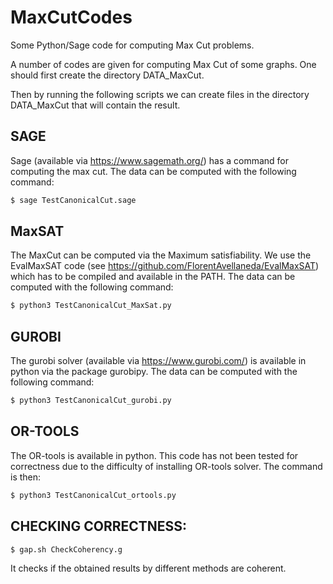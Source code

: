 # MaxCutCodes
Some Python/Sage code for computing Max Cut problems.

A number of codes are given for computing Max Cut of some graphs.
One should first create the directory DATA_MaxCut.

Then by running the following scripts we can create files in the
directory DATA_MaxCut that will contain the result.

SAGE
----

Sage (available via https://www.sagemath.org/) has a command for
computing the max cut.
The data can be computed with the following command:

```sh
$ sage TestCanonicalCut.sage
```


MaxSAT
------

The MaxCut can be computed via the Maximum satisfiability.
We use the EvalMaxSAT code (see https://github.com/FlorentAvellaneda/EvalMaxSAT)
which has to be compiled and available in the PATH.
The data can be computed with the following command:

```sh
$ python3 TestCanonicalCut_MaxSat.py
```


GUROBI
------

The gurobi solver (available via https://www.gurobi.com/) is available in python
via the package gurobipy.
The data can be computed with the following command:

```sh
$ python3 TestCanonicalCut_gurobi.py
```


OR-TOOLS
-------

The OR-tools is available in python. This code has not been tested for
correctness due to the difficulty of installing OR-tools solver. The
command is then:

```sh
$ python3 TestCanonicalCut_ortools.py
```


CHECKING CORRECTNESS:
---------------------

```sh
$ gap.sh CheckCoherency.g
```

It checks if the obtained results by different methods are coherent.


